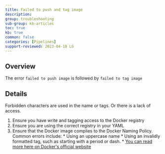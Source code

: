 ```yaml
---
title: Failed to push and tag image
description: 
group: troubleshooting
sub-group: kb-articles
toc: true
kb: true
common: false
categories: [Pipelines]
support-reviewed: 2023-04-18 LG
---
```


## Overview

The error `failed to push image` is followed by `failed to tag image`

## Details

Forbidden characters are used in the name or tags. Or there is a lack of
access.

  1. Ensure you have write and tagging access to the Docker registry
  2. Ensure you are using the correct registry in your YAML
  3. Ensure that the Docker image complies to the Docker Naming Policy. Common errors include: 
    * Using an uppercase name
    * Using an invalidly formatted tag, such as starting with a period or dash.
    * [You can read more here on Docker's official website](https://docs.docker.com/engine/reference/commandline/tag/)

